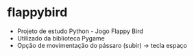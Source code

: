 # flappybird
 - Projeto de estudo Python - Jogo Flappy Bird
 - Utilizado da biblioteca Pygame
 - Opção de movimentação do pássaro (subir) -> tecla espaço
